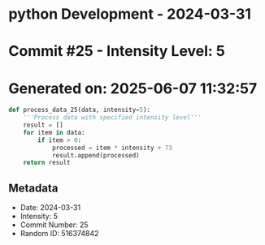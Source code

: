 ﻿# python Development - 2024-03-31
# Commit #25 - Intensity Level: 5
# Generated on: 2025-06-07 11:32:57
```python
def process_data_25(data, intensity=5):
    '''Process data with specified intensity level'''
    result = []
    for item in data:
        if item > 0:
            processed = item * intensity + 73
            result.append(processed)
    return result
```
## Metadata
- Date: 2024-03-31
- Intensity: 5
- Commit Number: 25
- Random ID: 516374842
